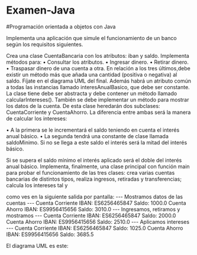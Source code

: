 # Examen-Java

#Programación orientada a objetos con Java

Implementa una aplicación que simule el funcionamiento de un banco según los requisitos siguientes.

Crea una clase CuentaBancaria con los atributos: iban y saldo. Implementa métodos para:
  • Consultar los atributos.
  • Ingresar dinero.
  • Retirar dinero.
  • Traspasar dinero de una cuenta a otra.
En relación a los tres últimos,debe existir un método más que añada una cantidad (positiva o negativa) al saldo. Fíjate en el diagrama UML del final.
Además habrá un atributo común a todas las instancias llamado interesAnualBasico, que debe ser constante.
La clase tiene debe ser abstracta y debe contener un método llamado
calcularIntereses(). También se debe implementar un método para mostrar los datos de la cuenta.
De esta clase heredarán dos subclases: CuentaCorriente y CuentaAhorro.
La diferencia entre ambas será la manera de calcular los intereses:

  • A la primera se le incrementará el saldo teniendo en cuenta el interés anual básico.
  • La segunda tendrá una constante de clase llamada saldoMinimo. Si no se llega a este saldo el interés será la mitad del interés básico.
  
  Si se supera el saldo mínimo el interés aplicado será el doble del interés anual básico. Implementa, finalmente, una clase principal con función main para probar el funcionamiento de las tres clases: crea varias cuentas bancarias de distintos tipos, realiza ingresos, retiradas y transferencias; calcula los intereses tal y

como ves en la siguiente salida por pantalla:
--- Mostramos datos de las cuentas ---
Cuenta Corriente IBAN: ES6256465847 Saldo: 1000.0
Cuenta Ahorro IBAN: ES9956415656 Saldo: 3010.0
--- Ingresamos, retiramos y mostramos ---
Cuenta Corriente IBAN: ES6256465847 Saldo: 2000.0
Cuenta Ahorro IBAN: ES9956415656 Saldo: 2510.0
--- Aplicamos intereses ---
Cuenta Corriente IBAN: ES6256465847 Saldo: 1025.0
Cuenta Ahorro IBAN: ES9956415656 Saldo: 3685.5

El diagrama UML es este:

